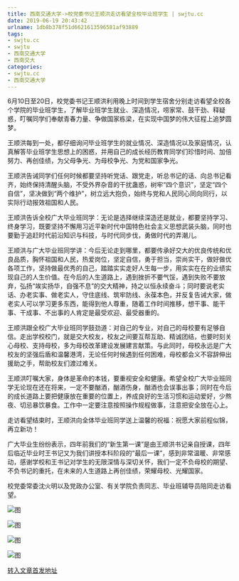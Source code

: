 ```yaml
---
title: 西南交通大学->校党委书记王顺洪走访看望全校毕业班学生 | swjtu.cc
date: 2019-06-19 20:43:42
urlname: 1db8b378f51d6621613596581af93889
tags: 
- swjtu.cc
- swjtu
- 西南交通大学
- 西南交大
categories:
- swjtu.cc
- 西南交通大学
---
```



6月10日至20日，校党委书记王顺洪利用晚上时间到学生宿舍分别走访看望全校各个学院的毕业班学生，了解毕业班学生就业、深造情况，唠家常、鼓干劲、释疑惑，叮嘱同学们奉献青春力量、争做国家栋梁，在实现中国梦的伟大征程上追梦圆梦。

王顺洪每到一处，都仔细询问毕业班学生的就业情况、深造情况以及家庭情况，认真解答毕业班学生思想上的困惑，并用自己的成长经历教育同学们珍惜时间、加倍努力、再创佳绩，为父母争光、为母校争光、为党和国家争光。

王顺洪告诫同学们任何时候都要坚持听党话、跟党走，听总书记的话、向总书记看齐，始终保持清醒头脑，不受外界杂音的干扰蛊惑，树牢“四个意识”，坚定“四个自信”，坚决做到“两个维护”，树立远大抱负，始终与党和人民同心同向同行，以实际行动报效祖国和人民。

王顺洪告诉全校广大毕业班同学：无论是选择继续深造还是就业，都要坚持学习、终身学习，既要坚持不懈用习近平新时代中国特色社会主义思想武装头脑，同时也要勤于追赶时代前沿知识与科技，与时代同步伐，勇做时代的弄潮儿。

王顺洪与广大毕业班同学讲：今后无论走到哪里，都要传承好交大的优良传统和优良品质，胸怀祖国和人民，热爱岗位，坚定自信，勇于担当，崇尚实干，做好做优各项工作，坚持做最优秀的自己，踏踏实实走好人生每一步，用实实在在的业绩实现自己的人生价值。在今后的人生道路上，遇到挫折不要气馁，遇到失败不要放弃，弘扬“竢实扬华，自强不息”的交大精神，持之以恒永续奋斗；同时要说老实话、办老实事、做老实人，守住底线、筑牢防线、永葆本色，并反复告诫大家，做老实人可以学习更多东西，能得到他人尊重，随着工作时间推移，想干事、能干事、干成事、不出事的人肯定是最受欢迎、最受器重的。

王顺洪跟全校广大毕业班同学鼓劲道：对自己的专业，对自己的母校要有足够自信。走出学校校门，就是交大校友，校友之间要互帮互助、精诚团结，也要时刻关心母校、支持母校，多为母校改革建设发展建言献策。与此同时，母校永远是广大校友的坚强后盾和温馨港湾，无论任何时候遇到任何困难，母校都会义不容辞伸出援助之手，帮助校友们渡过难关。

王顺洪叮嘱大家，身体是革命的本钱，要重视安全和健康。希望全校广大毕业班同学无论现在还在将来，一定不要酗酒，酗酒伤身，酗酒也会误事出事；同时在今后的成长道路上要把健康放在重要的位置上，养成良好的生活习惯和运动爱好，少熬夜、切忌暴饮暴食。工作中一定要注意按照操作规程做事，注意把安全放在心上。

走访看望结束时，王顺洪向全体毕业班同学送上温馨的祝福：祝愿大家前程似锦，再立新功！

广大毕业生纷纷表示，四年前我们的“新生第一课”是由王顺洪书记亲自授课，四年后临近毕业时王书记又为我们讲授本科阶段的“最后一课”，感到非常温暖、非常感动，感谢学校和王书记对学生的无限深情与深切关怀，我们一定不负母校的期望、不负书记的重托，在未来的人生道路上再创佳绩，荣耀母校、光耀国家。

校党委常委沈火明以及党政办公室、有关学院负责同志、毕业班辅导员陪同走访看望。



![图](https://news.swjtu.edu.cn/upload/201906/19/201906191941203747.jpg)

![图](https://news.swjtu.edu.cn/upload/201906/19/201906191940384823.jpg)

![图](https://news.swjtu.edu.cn/upload/201906/19/201906191940166431.jpg)

![图](https://news.swjtu.edu.cn/upload/201906/19/201906191939487865.jpg)

[转入文章首发地址](https://news.swjtu.edu.cn/shownews-18570.shtml)